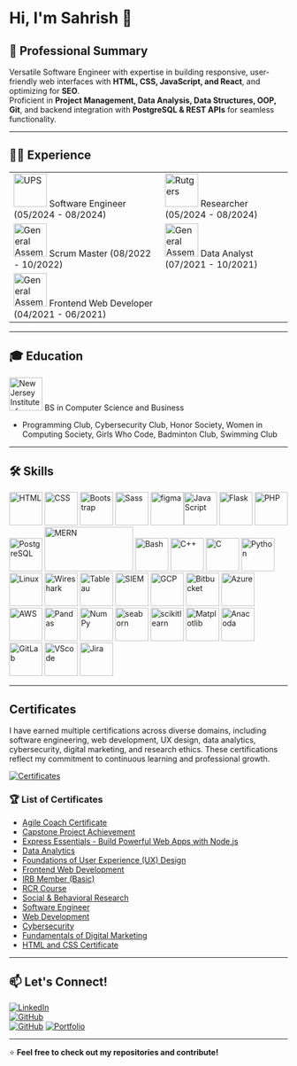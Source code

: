 # Hi, I'm Sahrish 👋

## 🚀 Professional Summary  
Versatile Software Engineer with expertise in building responsive, user-friendly web interfaces with **HTML, CSS, JavaScript, and React**, and optimizing for **SEO**.  
Proficient in **Project Management, Data Analysis, Data Structures, OOP, Git**, and backend integration with **PostgreSQL & REST APIs** for seamless functionality.

---
## 🧑‍💼 Experience
|  |  |
|-----------------------------------|------------------------------|
| <img src="https://media.licdn.com/dms/image/v2/C4D0BAQFX6tdg3bkrBQ/company-logo_200_200/company-logo_200_200/0/1630543904509/ups_logo?e=1749081600&v=beta&t=EeLXENFq0_aDPKERKvZ6qCkZYTZfEqIcASba6nXRsO0" alt="UPS" width="60" height="60"> Software Engineer (05/2024 - 08/2024) | <img src="https://media.licdn.com/dms/image/v2/D4E0BAQFnLVzNL8ZOYg/company-logo_200_200/company-logo_200_200/0/1692195098121/rutgersu_logo?e=1749081600&v=beta&t=uxNQApto-aNZ8EsloTQDZ0H_XThQkgcJS7Xyy2I2-EE" alt="Rutgers" width="60" height="60"> Researcher (05/2024 - 08/2024) | 
| <img src="https://media.licdn.com/dms/image/v2/D4E0BAQFdsjQxcBgAOQ/company-logo_200_200/company-logo_200_200/0/1718380191280?e=1749081600&v=beta&t=8kJ5AKuO3gQGyTm2QvTkeaF_qP1lCopoJQIi67pmSIY" alt="General Assembly" width="60" height="60"> Scrum Master (08/2022 - 10/2022) | <img src="https://media.licdn.com/dms/image/v2/C4E0BAQEwAxD22k-HBw/company-logo_200_200/company-logo_200_200/0/1630655071296/generalassembly_logo?e=1749081600&v=beta&t=vvuf3itwkJ_bfsp0aB-frZWAHZb4NkKCtehRjpRKisA" alt="General Assembly" width="60" height="60"> Data Analyst (07/2021 - 10/2021) |
| <img src="https://media.licdn.com/dms/image/v2/C4E0BAQEwAxD22k-HBw/company-logo_200_200/company-logo_200_200/0/1630655071296/generalassembly_logo?e=1749081600&v=beta&t=vvuf3itwkJ_bfsp0aB-frZWAHZb4NkKCtehRjpRKisA" alt="General Assembly" width="60" height="60"> Frontend Web Developer (04/2021 - 06/2021) |

---
## 🎓 Education
<img src="https://media.licdn.com/dms/image/v2/C4E0BAQGeM2xL_Ibjhw/company-logo_200_200/company-logo_200_200/0/1630582551756/njit_logo?e=1749081600&v=beta&t=M9OHBL_ymmnfpQArTJwM2NfX-KHyL2IukQnjjr5whTc" alt="New Jersey Institute of Technology" width="60" height="60"> BS in Computer Science and Business 	      		                                                               
 [](https://github.com/sahrishafzal/Certificate/blob/main/BS%20Degree%20Completion%20diploma.pdf)
- Programming Club, Cybersecurity Club, Honor Society, Women in Computing Society, Girls Who Code, Badminton Club, Swimming Club

---
## 🛠 Skills  
<img src="https://github.com/sahrishafzal/logos/blob/main/HTML5_logo_and_wordmark.svg" alt="HTML" width="60" height="60"> <img src="https://github.com/sahrishafzal/logos/blob/main/CSS3_logo.svg  " alt="CSS " width="60" height="60"> <img src="https://github.com/sahrishafzal/logos/blob/sahrishafzal-patch-1/Bootstrap_logo.svg " alt="Bootstrap " width="60" height="60"> <img src="https://github.com/sahrishafzal/logos/blob/sahrishafzal-patch-1/Sass_Logo_Color.svg" alt="Sass" 
width="60" height="60"> <img src="https://github.com/sahrishafzal/logos/blob/sahrishafzal-patch-1/figma-svgrepo-com.svg" alt="figma" width="60" height="60"><img src="https://github.com/sahrishafzal/logos/blob/main/Javascript_badge.svg " alt=" JavaScript" width="60" height="60">  <img src="https://github.com/sahrishafzal/logos/blob/main/Flask.svg" alt="Flask" width="60" height="60">  <img src="https://github.com/sahrishafzal/logos/blob/main/PHP-logo.svg " alt=" PHP" width="60" height="60"> <img src="https://github.com/sahrishafzal/logos/blob/sahrishafzal-patch-1/Postgresql_elephant.svg" alt=" PostgreSQL" width="60" height="60">  <img src="https://github.com/sahrishafzal/logos/blob/sahrishafzal-patch-1/MERN-logo.png" alt="MERN" width="160" height="80"> <img src="https://github.com/sahrishafzal/logos/blob/sahrishafzal-patch-1/Bash.svg" alt="Bash" width="60" height="60">  <img src="https://github.com/sahrishafzal/logos/blob/sahrishafzal-patch-1/ISO_C%2B%2B_Logo.svg" alt="C++" width="60" height="60"> <img src="https://github.com/sahrishafzal/logos/blob/sahrishafzal-patch-1/c-1.svg" alt="C" width="60" height="60">  <img src="https://github.com/sahrishafzal/logos/blob/sahrishafzal-patch-1/python-svgrepo-com%20(1).svg" alt="Python" width="60" height="60"> <img src="https://github.com/sahrishafzal/logos/blob/sahrishafzal-patch-1/linux-svgrepo-com.svg" alt="Linux" width="60" height="60">  <img src="https://github.com/sahrishafzal/logos/blob/sahrishafzal-patch-1/Wireshark_icon_new.png" alt=" Wireshark " width="60" height="60">  <img src="https://github.com/sahrishafzal/logos/blob/sahrishafzal-patch-1/tableau-icon-svgrepo-com.svg" alt="Tableau" width="60" height="60">  <img src="https://github.com/sahrishafzal/logos/blob/sahrishafzal-patch-1/siem-1.svg" alt="SIEM" width="60" height="60"> <img src="https://github.com/sahrishafzal/logos/blob/sahrishafzal-patch-1/google-cloud-svgrepo-com.svg" alt="GCP" width="60" height="60">  <img src="https://github.com/sahrishafzal/logos/blob/sahrishafzal-patch-1/BitBucket.svg" alt="Bitbucket" width="60" height="60"> <img src="https://github.com/sahrishafzal/logos/blob/sahrishafzal-patch-1/Azure%20Devops.svg" alt="Azure" width="60" height="60">  <img src="https://github.com/sahrishafzal/logos/blob/sahrishafzal-patch-1/AWS.svg" alt="AWS" width="60" height="60"> <img src="https://github.com/sahrishafzal/logos/blob/sahrishafzal-patch-1/Pandas.svg" alt="Pandas" width="60" height="60"> <img src="https://github.com/sahrishafzal/logos/blob/sahrishafzal-patch-1/numpy-svgrepo-com.svg" alt="NumPy" width="60" height="60"> <img src="https://github.com/sahrishafzal/logos/blob/sahrishafzal-patch-1/seaborn-1.svg" alt="seaborn" width="60" height="60"> <img src="https://github.com/sahrishafzal/logos/blob/sahrishafzal-patch-1/Scikit_learn_logo_small.svg" alt="scikitlearn" width="60" height="60"> <img src="https://github.com/sahrishafzal/logos/blob/sahrishafzal-patch-1/Matplotlib_icon.svg" alt="Matplotlib" width="60" height="60"> <img src="https://github.com/sahrishafzal/logos/blob/sahrishafzal-patch-1/Anaconda.svg" alt="Anacoda" width="60" height="60"> <img src="https://github.com/sahrishafzal/logos/blob/sahrishafzal-patch-1/GitLab.svg" alt="GitLab" width="60" height="60">  <img src="https://github.com/sahrishafzal/logos/blob/sahrishafzal-patch-1/Visual_Studio_Code_1.35_icon.svg" alt="VScode" width="60" height="60"> <img src="https://github.com/sahrishafzal/logos/blob/sahrishafzal-patch-1/jira-1.svg" alt="Jira " width="60" height="60">  


---

## Certificates 
I have earned multiple certifications across diverse domains, including software engineering, web development, UX design, data analytics, cybersecurity, digital marketing, and research ethics. These certifications reflect my commitment to continuous learning and professional growth.

[![Certificates](https://img.shields.io/badge/My-Certificates-blue?style=for-the-badge)](https://github.com/sahrishafzal/Certificate)
### 🏆 List of Certificates

 [](https://github.com/sahrishafzal/Certificate/blob/main/BS%20Degree%20Completion%20diploma.pdf)
- [Agile Coach Certificate](https://github.com/sahrishafzal/Certificate/blob/main/Agile%20Coach%20Certificate.pdf)    
- [Capstone Project Achievement](https://github.com/sahrishafzal/Certificate/blob/main/Capstone%20Projeject%20Achievement.png)  
- [Express Essentials - Build Powerful Web Apps with Node.js](https://github.com/sahrishafzal/Certificate/blob/main/CertificateOfCompletion_Express%20Essentials%20Build%20Powerful%20Web%20Apps%20with%20Node.js%20.pdf)  
- [Data Analytics](https://github.com/sahrishafzal/Certificate/blob/main/Data%20Analytics.pdf)  
- [Foundations of User Experience (UX) Design](https://github.com/sahrishafzal/Certificate/blob/main/Foundations%20of%20User%20Experience%20(UX)%20Design.pdf)  
- [Frontend Web Development](https://github.com/sahrishafzal/Certificate/blob/main/Frontend%20Web%20Development.pdf)  
- [IRB Member (Basic)](https://github.com/sahrishafzal/Certificate/blob/main/IRB%20Member(basic).pdf)  
- [RCR Course](https://github.com/sahrishafzal/Certificate/blob/main/RCR%20Coure.pdf)  
- [Social & Behavioral Research](https://github.com/sahrishafzal/Certificate/blob/main/Social%20&%20Behavioral%20Research.pdf)  
- [Software Engineer](https://github.com/sahrishafzal/Certificate/blob/main/Software%20Engineer.png)  
- [Web Development](https://github.com/sahrishafzal/Certificate/blob/main/Web%20Development.pdf)  
- [Cybersecurity](https://github.com/sahrishafzal/Certificate/blob/main/cybersecurity.pdf)  
- [Fundamentals of Digital Marketing](https://github.com/sahrishafzal/Certificate/blob/main/fundamental%20of%20Digital%20Marketing.pdf)  
- [HTML and CSS Certificate](https://github.com/sahrishafzal/Certificate/blob/main/html%20and%20css%20certificate.pdf)  

 
---

## 📫 Let's Connect!  
[![LinkedIn](https://img.shields.io/badge/LinkedIn-Connect-blue?style=for-the-badge&logo=linkedin)](https://www.linkedin.com/in/sahrish-afzal)  
[![GitHub](https://img.shields.io/badge/GitHub-Follow-black?style=for-the-badge&logo=github)](https://github.com/sahrishA)  
[![GitHub](https://img.shields.io/badge/GitHub-Follow-black?style=for-the-badge&logo=github)](https://github.com/sahrishafzal) 
[![Portfolio](https://img.shields.io/badge/Portfolio-Visit-lightgrey?style=for-the-badge&logo=react)](https://your-portfolio-link.com)  

---

⭐ **Feel free to check out my repositories and contribute!**


